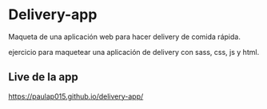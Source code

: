 # Delivery-app
Maqueta de una aplicación web para hacer delivery de comida rápida. 

ejercicio para maquetear una aplicación de delivery con sass, css, js y html.

## Live de la app
https://paulap015.github.io/delivery-app/ 
